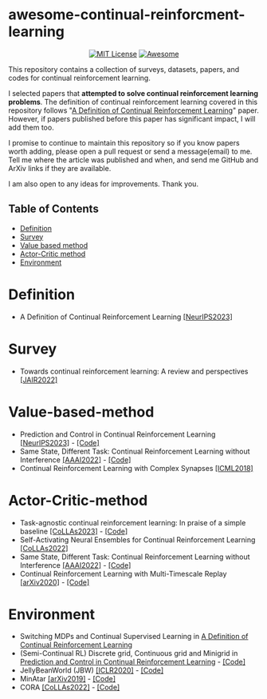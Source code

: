 # awesome-continual-reinforcment-learning

<div align="center">

[![MIT License](https://img.shields.io/badge/license-MIT-green.svg)](https://opensource.org/licenses/MIT)
[![Awesome](https://awesome.re/badge.svg)](https://awesome.re)

</div>

This repository contains a collection of surveys, datasets, papers, and codes for continual reinforcement learning.

I selected papers that **attempted to solve continual reinforcement learning problems**. The definition of continual reinforcement learning covered in this repository follows "[A Definition of Continual Reinforcement Learning](https://openreview.net/pdf?id=ZZS9WEWYbD)" paper. However, if papers published before this paper has significant impact, I will add them too.

I promise to continue to maintain this repository so if you know papers worth adding, please open a pull request or send a message(email) to me. Tell me where the article was published and when, and send me GitHub and ArXiv links if they are available.

I am also open to any ideas for improvements. Thank you.

<h2>
Table of Contents
</h2>

- [Definition](#Definition)
- [Survey](#Survey)
- [Value based method](#Value-based-method)
- [Actor-Critic method](#Actor-Critic-method)
- [Environment](#Environment)

# Definition

- A Definition of Continual Reinforcement Learning [[NeurIPS2023]](<https://openreview.net/pdf?id=ZZS9WEWYbD>)

# Survey

- Towards continual reinforcement learning: A review and perspectives [[JAIR2022]](<https://www.jair.org/index.php/jair/article/download/13673/26878>)

# Value-based-method

- Prediction and Control in Continual Reinforcement Learning [[NeurIPS2023]](<https://arxiv.org/pdf/2312.11669.pdf>) - [[Code]](<https://github.com/NishanthVAnand/prediction-and-control-in-continual-reinforcement-learning>)
- Same State, Different Task: Continual Reinforcement Learning without Interference [[AAAI2022]](<https://ojs.aaai.org/index.php/AAAI/article/view/20674/20433>) - [[Code]](<https://github.com/skezle/owl>)
- Continual Reinforcement Learning with Complex Synapses [[ICML2018]](<https://proceedings.mlr.press/v80/kaplanis18a/kaplanis18a.pdf>)

# Actor-Critic-method

- Task-agnostic continual reinforcement learning: In praise of a simple baseline [[CoLLAs2023]](<https://arxiv.org/pdf/2205.14495.pdf>) - [[Code]](<https://github.com/amazon-science/replay-based-recurrent-rl>)
- Self-Activating Neural Ensembles for Continual Reinforcement Learning [[CoLLAs2022]](<https://proceedings.mlr.press/v199/powers22a/powers22a.pdf>)
- Same State, Different Task: Continual Reinforcement Learning without Interference [[AAAI2022]](<https://ojs.aaai.org/index.php/AAAI/article/view/20674/20433>) - [[Code]](<https://github.com/skezle/owl>)
- Continual Reinforcement Learning with Multi-Timescale Replay [[arXiv2020]](<https://arxiv.org/pdf/2004.07530.pdf>) - [[Code]](<https://github.com/ChristosKap/multi_timescale_replay>)

# Environment

- Switching MDPs and Continual Supervised Learning in [A Definition of Continual Reinforcement Learning](<https://openreview.net/pdf?id=ZZS9WEWYbD>)
- (Semi-Continual RL) Discrete grid, Continuous grid and Minigrid in [Prediction and Control in Continual Reinforcement Learning](<https://arxiv.org/pdf/2312.11669.pdf>) - [[Code]](<https://github.com/NishanthVAnand/prediction-and-control-in-continual-reinforcement-learning>)
- JellyBeanWorld (JBW) [[ICLR2020]](<https://arxiv.org/pdf/2002.06306.pdf>) - [[Code]](<https://github.com/eaplatanios/jelly-bean-world>)
- MinAtar [[arXiv2019]](<https://arxiv.org/pdf/1903.03176.pdf>) - [[Code]](<https://github.com/kenjyoung/MinAtar>)
- CORA [[CoLLAs2022]](<https://arxiv.org/pdf/2110.10067.pdf>) - [[Code]](<https://github.com/AGI-Labs/continual_rl>)
